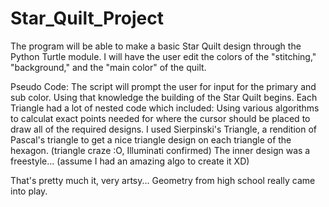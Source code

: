 # Star_Quilt_Project
The program will be able to make a basic Star Quilt design through the Python Turtle module. I will have the user edit the colors of the "stitching," "background," and the "main color" of the quilt.

Pseudo Code:
The script will prompt the user for input for the primary and sub color.
Using that knowledge the building of the Star Quilt begins.
    Each Triangle had a lot of nested code which included:
        Using various algorithms to calculat exact points needed for where the cursor should be placed to draw all of the required designs.
        I used Sierpinski's Triangle, a rendition of Pascal's triangle to get a nice triangle design on each triangle of the hexagon. (triangle craze :O, Illuminati confirmed)
    The inner design was a freestyle... (assume I had an amazing algo to create it XD)

That's pretty much it, very artsy... Geometry from high school really came into play. 
